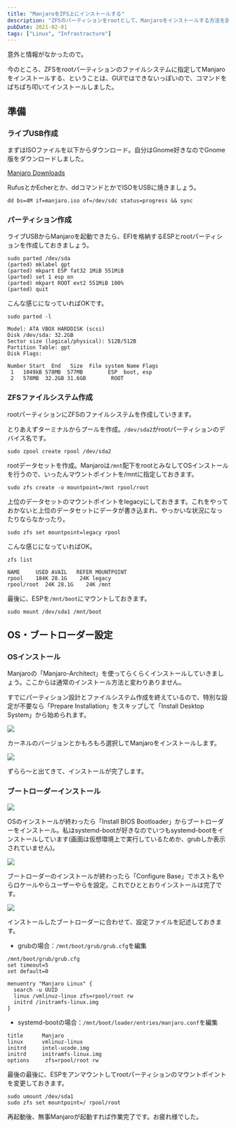 ```yaml
---
title: "ManjaroをZFS上にインストールする"
description: "ZFSのパーティションをrootとして、Manjaroをインストールする方法を説明します。"
pubDate: 2021-02-01
tags: ["Linux", "Infrastracture"]
---
```


意外と情報がなかったので。

今のところ、ZFSをrootパーティションのファイルシステムに指定してManjaroをインストールする、ということは、GUIではできないっぽいので、コマンドをぱちぱち叩いてインストールしました。

## 準備

### ライブUSB作成

まずはISOファイルを以下からダウンロード。自分はGnome好きなのでGnome版をダウンロードしました。

[Manjaro Downloads](https://manjaro.org/download/)

RufusとかEcherとか、ddコマンドとかでISOをUSBに焼きましょう。

```shell
dd bs=4M if=manjaro.iso of=/dev/sdc status=progress && sync
```

### パーティション作成

ライブUSBからManjaroを起動できたら、EFIを格納するESPとrootパーティションを作成しておきましょう。

```shell
sudo parted /dev/sda
(parted) mklabel gpt
(parted) mkpart ESP fat32 1MiB 551MiB
(parted) set 1 esp on
(parted) mkpart ROOT ext2 551MiB 100%
(parted) quit
```

こんな感じになっていればOKです。

```shell
sudo parted -l

Model: ATA VBOX HARDDISK (scsi)
Disk /dev/sda: 32.2GB
Sector size (logical/physical): 512B/512B
Partition Table: gpt
Disk Flags: 

Number Start  End   Size  File system Name Flags
 1   1049kB 578MB  577MB        ESP  boot, esp
 2   578MB  32.2GB 31.6GB        ROOT
```

### ZFSファイルシステム作成

rootパーティションにZFSのファイルシステムを作成していきます。

とりあえずターミナルからプールを作成。`/dev/sda2`がrootパーティションのデバイス名です。

```shell
sudo zpool create rpool /dev/sda2
```

rootデータセットを作成。Manjaroは`/mnt`配下をrootとみなしてOSインストールを行うので、いったんマウントポイントを/mntに指定しておきます。

```
sudo zfs create -o mountpoint=/mnt rpool/root
```

上位のデータセットのマウントポイントをlegacyにしておきます。これをやっておかないと上位のデータセットにデータが書き込まれ、やっかいな状況になったりならなかったり。

```
sudo zfs set mountpoint=legacy rpool
```

こんな感じになっていればOK。

```
zfs list

NAME     USED AVAIL   REFER MOUNTPOINT
rpool    184K 28.1G    24K legacy
rpool/root  24K 28.1G    24K /mnt
```

最後に、ESPを`/mnt/boot`にマウントしておきます。

```shell
sudo mount /dev/sda1 /mnt/boot
```

## OS・ブートローダー設定

### OSインストール

Manjaroの「Manjaro-Architect」を使ってらくらくインストールしていきましょう。ここからは通常のインストール方法と変わりありません。

すでにパーティション設計とファイルシステム作成を終えているので、特別な設定が不要なら「Prepare Installation」をスキップして「Install Desktop System」から始められます。

![](/20210201-manjaro-root-zfs/image01.png)

カーネルのバージョンとかもろもろ選択してManjaroをインストールします。

![](/20210201-manjaro-root-zfs/image02.png)

ずらら〜と出てきて、インストールが完了します。

### ブートローダーインストール

![](/20210201-manjaro-root-zfs/image03.png)

OSのインストールが終わったら「Install BIOS Bootloader」からブートローダーをインストール。私はsystemd-bootが好きなのでいつもsystemd-bootをインストールしています(画面は仮想環境上で実行しているためか、grubしか表示されていません)。

![](/20210201-manjaro-root-zfs/image04.png)

ブートローダーのインストールが終わったら「Configure Base」でホスト名やらロケールやらユーザーやらを設定。これでひととおりインストールは完了です。

![](/20210201-manjaro-root-zfs/image05.png)

インストールしたブートローダーに合わせて、設定ファイルを記述しておきます。

- grubの場合：`/mnt/boot/grub/grub.cfg`を編集

```
/mnt/boot/grub/grub.cfg
set timeout=5
set default=0

menuentry "Manjaro Linux" {
  search -u UUID
  linux /vmlinuz-linux zfs=rpool/root rw
  initrd /initramfs-linux.img
}
```

- systemd-bootの場合：`/mnt/boot/loader/entries/manjaro.conf`を編集

```
title      Manjaro
linux      vmlinuz-linux
initrd     intel-ucode.img
initrd     initramfs-linux.img
options     zfs=rpool/root rw
```

最後の最後に、ESPをアンマウントしてrootパーティションのマウントポイントを変更しておきます。

```shell
sudo umount /dev/sda1
sudo zfs set mountpoint=/ rpool/root
```

再起動後、無事Manjaroが起動すれば作業完了です。お疲れ様でした。